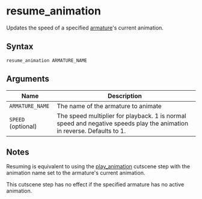 # resume_animation

Updates the speed of a specified [armature](../level_objects/anim.md)'s current
animation.

## Syntax

```
resume_animation ARMATURE_NAME
```

## Arguments

| Name               | Description                                                                                                            |
| ------------------ | ---------------------------------------------------------------------------------------------------------------------- |
| `ARMATURE_NAME`    | The name of the armature to animate                                                                                    |
| `SPEED` (optional) | The speed multiplier for playback. 1 is normal speed and negative speeds play the animation in reverse. Defaults to 1. |

## Notes

Resuming is equivalent to using the [play_animation](./play_animation.md)
cutscene step with the animation name set to the armature's current animation.

This cutscene step has no effect if the specified armature has no active
animation.
